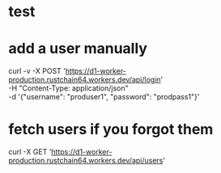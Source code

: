 # test
# add a user manually
curl -v -X POST 'https://d1-worker-production.rustchain64.workers.dev/api/login' \
  -H "Content-Type: application/json" \
  -d '{"username": "produser1", "password": "prodpass1"}'



# fetch users if you forgot them
curl -X GET 'https://d1-worker-production.rustchain64.workers.dev/api/users'

